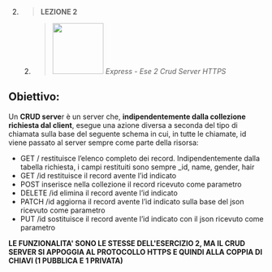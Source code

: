 2. > **LEZIONE 2**
     2. > *<img src="https://developerhowto.com/wp-content/uploads/2018/12/node-express-mocha-chai.png" style="width: 100px"></img>  Express - Ese 2 Crud Server HTTPS*
     
## Obiettivo:
Un **CRUD serve**r è un server che, **indipendentemente dalla collezione richiesta dal client**, esegue una azione diversa a seconda del tipo di chiamata sulla base del seguente
schema in cui, in tutte le chiamate, id viene passato al server sempre come parte della risorsa:
- GET / restituisce l’elenco completo dei record. Indipendentemente dalla tabella richiesta, i campi 
restituiti sono sempre _id, name, gender, hair
- GET /id restituisce il record avente l’id indicato
- POST inserisce nella collezione il record ricevuto come parametro
- DELETE /id elimina il record avente l’id indicato
- PATCH /id aggiorna il record avente l’id indicato sulla base del json ricevuto come parametro
- PUT /id sostituisce il record avente l’id indicato con il json ricevuto come parametro

**LE FUNZIONALITA' SONO LE STESSE DELL'ESERCIZIO 2, MA IL CRUD SERVER SI APPOGGIA AL PROTOCOLLO HTTPS E QUINDI ALLA COPPIA DI CHIAVI (1 PUBBLICA E 1 PRIVATA)**
